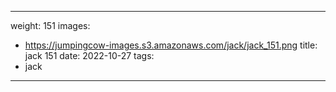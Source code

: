 
---
weight: 151
images:
- https://jumpingcow-images.s3.amazonaws.com/jack/jack_151.png
title: jack 151
date: 2022-10-27
tags:
- jack
---
